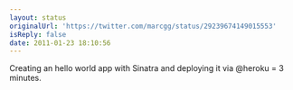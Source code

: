 ```yaml
---
layout: status
originalUrl: 'https://twitter.com/marcgg/status/29239674149015553'
isReply: false
date: 2011-01-23 18:10:56
---
```


Creating an hello world app with Sinatra and deploying it via @heroku = 3 minutes.
